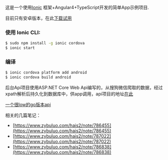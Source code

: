 这是一个使用[Ionic](http://ionicframework.com/docs/) 框架+Angular4+TypeScript开发的简单App示例项目.

目前只有安卓版本，在此[下载试用](https://pan.baidu.com/s/1gfpEApd)

### 使用 Ionic CLI:

```bash
$ sudo npm install -g ionic cordova
$ ionic start
```
### 编译
```bash
$ ionic cordova platform add android
$ ionic cordova build android
```


后台Api项目使用ASP.NET Core Web Api编写的，从搜狗微信爬取的数据，经过xpath解析后持久化到数据库中，供app调用，api项目的地址[在此](https://github.com/haijiandong/WxSpider)


[一个很low的go版本api](https://github.com/haijiandong/go_wxspider)

相关的几篇笔记：
- [https://www.zybuluo.com/hais2/note/786455](https://www.zybuluo.com/hais2/note/786455)
- [https://www.zybuluo.com/hais2/note/787022](https://www.zybuluo.com/hais2/note/787022)
- [https://www.zybuluo.com/hais2/note/786838](https://www.zybuluo.com/hais2/note/786838)
